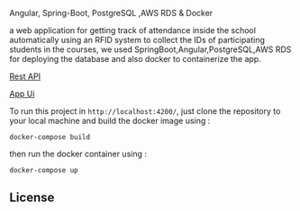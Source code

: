 Angular, Spring-Boot, PostgreSQL ,AWS RDS & Docker

 a web application for getting track of attendance inside the school automatically using an RFID system to collect the IDs of participating students in the courses, we used SpringBoot,Angular,PostgreSQL,AWS RDS for deploying the database and also docker to containerize the app.

[Rest API](https://github.com/YassineOuhadi/attendance-rest-api/tree/master)

[App Ui](https://github.com/JobeeeAID/Student-s-attendance-management-system-IoT)



To run this project in `http://localhost:4200/`, just clone the repository to your local machine and build the docker image using :

`docker-compose build`
   
then run the docker container using :

`docker-compose up`


## License

